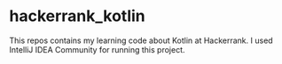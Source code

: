 # hackerrank_kotlin
This repos contains my learning code about Kotlin at Hackerrank. I used IntelliJ IDEA Community for running this project.

